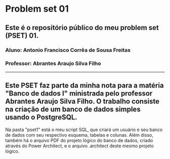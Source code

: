 # Problem set 01
## Este é o repositório público do meu problem set (PSET) 01.
### Aluno: Antonio Francisco Corrêa de Sousa Freitas
### Professor: Abrantes Araujo Silva Filho
---
  Este PSET faz parte da minha nota para a matéria "Banco de dados I" ministrada pelo professor Abrantes Araujo Silva Filho. O trabalho consiste na criação de um banco de dados simples usando o PostgreSQL. 
 ---
 Na pasta "pset1" está o meu script SQL, que criará um usuário e seu banco de dados com seu respectivo esquema, tabelas e colunas. Além disso, também há o arquivo PDF do projeto lógico do banco de dados, criado através do Power Architect, e o arquivo .architect deste mesmo projeto lógico.
